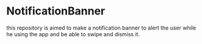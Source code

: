 # NotificationBanner
this repository is aimed to make a notification banner to alert the user while he using the app and be able to swipe and dismiss it. 
